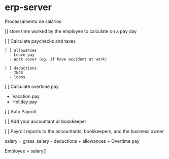 # erp-server
Processamento de salários


[] store time worked by the employee to calculate on a pay day

[ ] Calculate paychecks and taxes

    [ ] allowances 
      - Leave pay 
      - Work cover (eg. if have accident at work)
      
    [ ] deductions
      - INCS
      - loans

[ ] Calculate overtime pay
  - Vacation pay
  - Holiday pay
    
[ ] Auto Payroll 

[ ] Add your accountant or bookkeeper

[ ] Payroll reports to the accountants, bookkeepers, and the business owner


salary = grass_salary - deductions + allowances + Overtime pay


Employee = salary[] 
